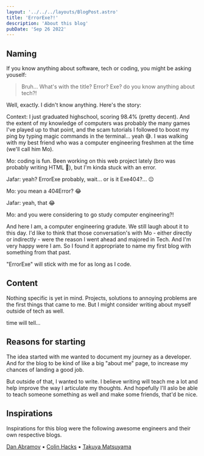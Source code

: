 ```yaml
---
layout: '../../../layouts/BlogPost.astro'
title: 'ErrorExe?!'
description: 'About this blog'
pubDate: 'Sep 26 2022'
---
```


## Naming

If you know anything about software, tech or coding, you might be asking youself:

> Bruh... What's with the title? Error? Exe? do you know anything about tech?!

Well, exactly. I didn't know anything. Here's the story:

Context: I just graduated highschool, scoring 98.4% (pretty decent). And the extent of my knowledge of computers was probably the many games I've played up to that point, and the scam tutorials I followed to boost my ping by typing magic commands in the terminal... yeah 😅.
I was walking with my best friend who was a computer engineering freshmen at the time (we'll call him Mo).

Mo: coding is fun. Been working on this web project lately (bro was probably writing HTML 🙂), but I'm kinda stuck with an error.

Jafar: yeah? ErrorExe probably, wait... or is it Exe404?... 😐

Mo: you mean a 404Error? 😂

Jafar: yeah, that 😂

Mo: and you were considering to go study computer engineering?!

And here I am, a computer engineering gradute. We still laugh about it to this day.
I'd like to think that those conversation's with Mo - either directly or indirectly - were the reason I went ahead and majored in Tech.
And I'm very happy were I am. So I found it appropriate to name my first blog with something from that past.

"ErrorExe" will stick with me for as long as I code.

## Content

Nothing specific is yet in mind. Projects, solutions to annoying problems are the first things that came to me. But I might consider writing about myself outside of tech as well.

time will tell...

## Reasons for starting

The idea started with me wanted to document my journey as a developer. And for the blog to be kind of like a big "about me" page, to increase my chances of landing a good job.

But outside of that, I wanted to write. I believe writing will teach me a lot and help improve the way I articulate my thoughts. And hopefully I'll aslo be able to teach someone something as well and make some friends, that'd be nice.

## Inspirations

Inspirations for this blog were the following awesome engineers and their own respective blogs.

[Dan Abramov](https://twitter.com/dan_abramov) ▪️
[Colin Hacks](https://twitter.com/colinhacks) ▪️
[Takuya Matsuyama](https://twitter.com/inkdrop_app)
